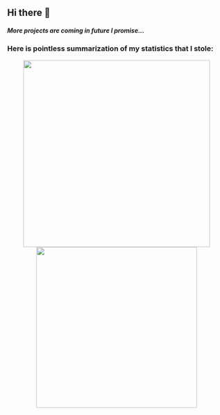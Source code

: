 ## Hi there 👋
##### More projects are coming in future I promise...
<h3 text-align="center">
Here is pointless summarization of my statistics that I stole:
</h3>
<p align="center">
<img width="430em" src="https://github-readme-stats-eight-theta.vercel.app/api?username=qonus&show_icons=true&locale=en&layout=compact&hide_border=true&theme=tokyonight&count_private=true"/>
<img width="370em" src="https://github-readme-stats-eight-theta.vercel.app/api/top-langs?username=qonus&show_icons=true&locale=en&layout=compact&hide_border=true&theme=tokyonight&count_private=true"/>
</p>
